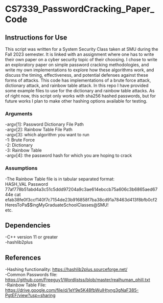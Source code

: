 # CS7339_PasswordCracking_Paper_Code

## Instructions for Use
This script was written for a System Security Class taken at SMU during the Fall 2023 semester. It is linked with an assignment where one has to write their own paper on a cyber security topic of their choosing. I chose to write an exploratory paper on simple password cracking methodologies, and write my own implementations to explore how these algorithms work, and discuss the timing, effectiveness, and potential defenses against these forms of attacks. This code has implementations of a brute force attack, dictionary attack, and rainbow table attack. In this repo I have provided some example files to use for the dictionary and rainbow table attacks. As of right now, this script only works with sha256 hashed passwords, but for future works I plan to make other hashing options available for testing.

### Arguments
-argv[1]: Password Dictionary File Path <br>
-argv[2]: Rainbow Table File Path <br>
-argv[3]: which algorithm you want to run <br>
      -1: Brute Force <br>
      -2: Dictionary <br>
      -3: Rainbow Table <br>
-argv[4]: the password hash for which you are hoping to crack <br>

### Assumptions
-The Rainbow Table file is in tabular separated format: <br>
      HASH_VAL    Password <br>
      77af778b51abd4a3c51c5ddd97204a9c3ae614ebccb75a606c3b6865aed6744e    cat <br>
      efab38fe0f3ccf140f7c7154de23b916858f7ba38cd91a78463d413f8bfb0cf2    HeresToPa$$ingMyGraduateSchoolClasses@SMU! <br>
      etc. <br>

## Dependencies
-C++ version 11 or greater <br>
-hashlib2plus <br>

## References
-Hashing functionality: https://hashlib2plus.sourceforge.net/ <br>
-Common Passwords file: https://github.com/Freeguy1/Wordlistss/blob/master/realhuman_phill.txt <br>
-Rainbow Table File: https://drive.google.com/file/d/1eY9e5K48fbWuIHtyng3gNaF385-PgtEF/view?usp=sharing <br>
